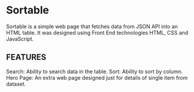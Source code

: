 # Sortable

Sortable is a simple web page that fetches data from JSON API into an HTML table. It was designed using Front End technologies HTML, CSS and JavaScript.

## FEATURES
Search: Ability to search data in the table.
Sort: Ability to sort by column.
Hero Page: An extra web page designed just for details of single item from dataset.
